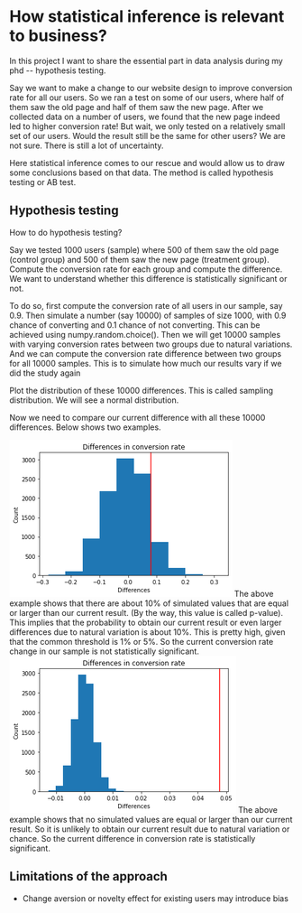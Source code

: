 # How statistical inference is relevant to business?
In this project I want to share the essential part in data analysis during my phd -- hypothesis testing.

Say we want to make a change to our website design to improve conversion rate for all our users. So we ran a test on some of our users, where half of them saw the old page and half of them saw the new page. After we collected data on a number of users, we found that the new page indeed led to higher conversion rate! But wait, we only tested on a relatively small set of our users. Would the result still be the same for other users? We are not sure. There is still a lot of uncertainty.

Here statistical inference comes to our rescue and would allow us to draw some conclusions based on that data. The method is called hypothesis testing or AB test.

## Hypothesis testing
How to do hypothesis testing?

Say we tested 1000 users (sample) where 500 of them saw the old page (control group) and 500 of them saw the new page (treatment group).
Compute the conversion rate for each group and compute the difference. We want to understand whether this difference is statistically significant or not.

To do so, first compute the conversion rate of all users in our sample, say 0.9. Then simulate a number (say 10000) of samples of size 1000, with 0.9 chance of converting and 0.1 chance of not converting. This can be achieved using numpy.random.choice(). Then we will get 10000 samples with varying conversion rates between two groups due to natural variations. And we can compute the conversion rate difference between two groups for all 10000 samples. This is to simulate how much our results vary if we did the study again

Plot the distribution of these 10000 differences. This is called sampling distribution. We will see a normal distribution.

Now we need to compare our current difference with all these 10000 differences. Below shows two examples.

<img src='output_images/not_significant_diff.png'>
The above example shows that there are about 10% of simulated values that are equal or larger than our current result. (By the way, this value is called p-value). This implies that the probability to obtain our current result or even larger differences due to natural variation is about 10%. This is pretty high, given that the common threshold is 1% or 5%. So the current conversion rate change in our sample is not statistically significant.

<img src='output_images/with_diff.png'>
The above example shows that no simulated values are equal or larger than our current result. So it is unlikely to obtain our current result due to natural variation or chance. So the current difference in conversion rate is statistically significant.


## Limitations of the approach
- Change aversion or novelty effect for existing users may introduce bias
